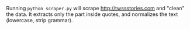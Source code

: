 Running `python scraper.py` will scrape http://twssstories.com and "clean" the data. It extracts only the part inside quotes, and normalizes the text (lowercase, strip grammar).